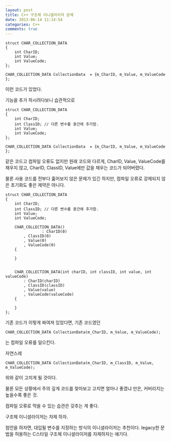 ```yaml
---
layout: post
title: C++ 구조체 이니셜라이저 문제
date: 2013-06-14 11:14:54
categories: C++
comments: true
---
```


    struct CHAR_COLLECTION_DATA
    {
        int CharID;
        int Value;
        int ValueCode;
    };

    CHAR_COLLECTION_DATA CollectionData  = {m_CharID, m_Value, m_ValueCode };

이런 코드가 있었다.


기능을 추가 하시려다보니 습관적으로

    struct CHAR_COLLECTION_DATA
    {
        int CharID;
        int ClassID; // 다른 변수를 중간에 추가함.
        int Value;
        int ValueCode;
    };

    CHAR_COLLECTION_DATA CollectionData  = {m_CharID, m_Value, m_ValueCode };

같은 코드고 컴파일 오류도 없지만 원래 코드와 다르게, CharID, Value, ValueCode를 채우지 않고, CharID, ClassID, Value에만 값을 채우는 코드가 되어버렸다.


물론 사용 코드를 전부다 훓어보지 않은 문제가 있긴 하지만, 컴파일 오류로 강제되지 않은 초기화도 좋은 제약은 아니다.

    struct CHAR_COLLECTION_DATA
    {
        int CharID;
        int ClassID; // 다른 변수를 중간에 추가함.
        int Value;
        int ValueCode;

        CHAR_COLLECTION_DATA()
                    : CharID(0)
            , ClassID(0)
            , Value(0)
            , ValueCode(0)
        {

        }


        CHAR_COLLECTION_DATA(int charID, int classID, int value, int valueCode)
            : CharID(charID)
            , ClassID(classID)
            , Value(value)
            , ValueCode(valueCode)
        {

        }
    };

기존 코드가 이렇게 짜여져 있었다면, 기존 코드였던

    CHAR_COLLECTION_DATA CollectionData(m_CharID, m_Value, m_ValueCode);

는 컴파일 오류를 일으킨다.

자연스레 

    CHAR_COLLECTION_DATA CollectionData(m_CharID, m_ClassID, m_Value, m_ValueCode);

위와 같이 고치게 될 것이다.


물론 모든 상황에서 주의 깊게 코드를 찾아보고 고치면 얼마나 좋겠냐 만은, 커버리지는 높을수록 좋은 것.

컴파일 오류로 막을 수 있는 습관은 갖추는 게 좋다.

구조체 이니셜라이저는 자제 하자.

첨언을 하자면, 대입될 변수를 지정하는 방식의 이니셜라이저는 추천이다. legacy한 문법을 허용하는 C스타일 구조체 이니셜라이저를 자제하자는 얘기다.